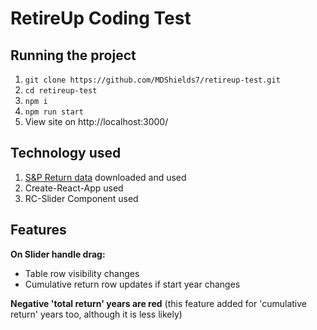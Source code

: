 # RetireUp Coding Test

## Running the project
1. `git clone https://github.com/MDShields7/retireup-test.git`
2. `cd retireup-test`
3. `npm i`
4. `npm run start`
5. View site on http://localhost:3000/

## Technology used
1. [S&P Return data](https://www.slickcharts.com/sp500/returns/history.json) downloaded and used
2. Create-React-App used
3. RC-Slider Component used

## Features
**On Slider handle drag:**
- Table row visibility changes
- Cumulative return row updates if start year changes

**Negative 'total return' years are red**
(this feature added for 'cumulative return' years too, although it is less likely)